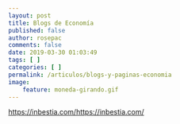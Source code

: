 ```yaml
---
layout: post
title: Blogs de Economía
published: false
author: rosepac
comments: false
date: 2019-03-30 01:03:49
tags: [ ]
categories: [ ]
permalink: /articulos/blogs-y-paginas-economia
image:
    feature: moneda-girando.gif
---
```

https://inbestia.com/https://inbestia.com/